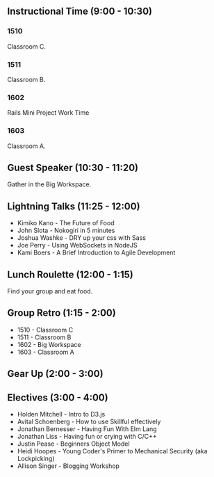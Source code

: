 ## Instructional Time (9:00 - 10:30)

### 1510

Classroom C.

### 1511

Classroom B.

### 1602

Rails Mini Project Work Time

### 1603

Classroom A.

## Guest Speaker (10:30 - 11:20)

Gather in the Big Workspace. 

## Lightning Talks (11:25 - 12:00)

* Kimiko Kano - The Future of Food
* John Slota - Nokogiri in 5 minutes
* Joshua Washke - DRY up your css with Sass
* Joe Perry - Using WebSockets in NodeJS
* Kami Boers - A Brief Introduction to Agile Development

## Lunch Roulette (12:00 - 1:15)

Find your group and eat food. 

## Group Retro (1:15 - 2:00)

* 1510 - Classroom C
* 1511 - Classroom B
* 1602 - Big Workspace
* 1603 - Classroom A

## Gear Up (2:00 - 3:00)

## Electives (3:00 - 4:00)

* Holden Mitchell - Intro to D3.js
* Avital Schoenberg - How to use Skillful effectively
* Jonathan Bernesser - Having Fun With Elm Lang
* Jonathan Liss - Having fun or crying with C/C++
* Justin Pease - Beginners Object Model
* Heidi Hoopes - Young Coder's Primer to Mechanical Security (aka Lockpicking)
* Allison Singer - Blogging Workshop
